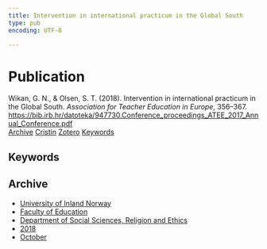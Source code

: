 ```yaml
---
title: Intervention in international practicum in the Global South
type: pub
encoding: UTF-8

---
```

<h1>Publication</h1>
<article id="csl-bib-container-3YPUAAZI" class="csl-bib-container">
  <div class="csl-bib-body"> <div class="csl-entry">Wikan, G. N., &#38; Olsen, S. T. (2018). Intervention in international practicum in the Global South. <i>Association for Teacher Education in Europe</i>, 356–367. <a href="https://bib.irb.hr/datoteka/947730.Conference_proceedings_ATEE_2017_Annual_Conference.pdf">https://bib.irb.hr/datoteka/947730.Conference_proceedings_ATEE_2017_Annual_Conference.pdf</a></div> </div>
  <div class="csl-bib-buttons">
    <a href="#taxonomy-article-3YPUAAZI" alt="archive" class="csl-bib-button">Archive</a>
    <a href="https://app.cristin.no/results/show.jsf?id=1625479" alt="Cristin" class="csl-bib-button">Cristin</a>
    <a href="http://zotero.org/groups/5881554/items/3YPUAAZI" alt="Zotero" class="csl-bib-button">Zotero</a>
    <a href="#keywords-article-3YPUAAZI" alt="keywords" class="csl-bib-button">Keywords</a>
  </div>
  <div id="csl-bib-meta-container-3YPUAAZI"></div>
</article>
<div id="csl-bib-meta-3YPUAAZI" class="csl-bib-meta">
  <article id="keywords-article-3YPUAAZI" class="keywords-article">
    <h1>Keywords</h1>
    
  </article>
  <article id="taxonomy-article-3YPUAAZI" class="taxonomy-article">
    <h1>Archive</h1>
    <ul>
      <li>
        <a href="/en/archive/?key=3DCRN523">University of Inland Norway</a>
      </li>
      <li>
        <a href="/en/archive/?key=WYNZA47F">Faculty of Education</a>
      </li>
      <li>
        <a href="/en/archive/?key=XY7UYWKQ">Department of Social Sciences, Religion and Ethics</a>
      </li>
      <li>
        <a href="/en/archive/?key=9MEWKPK8">2018</a>
      </li>
      <li>
        <a href="/en/archive/?key=HYSQ6J3W">October</a>
      </li>
    </ul>
  </article>
</div>
